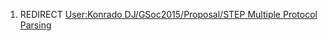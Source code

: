 1.  REDIRECT [User:Konrado DJ/GSoc2015/Proposal/STEP Multiple Protocol
    Parsing](User:Konrado_DJ/GSoc2015/Proposal/STEP_Multiple_Protocol_Parsing.md)
